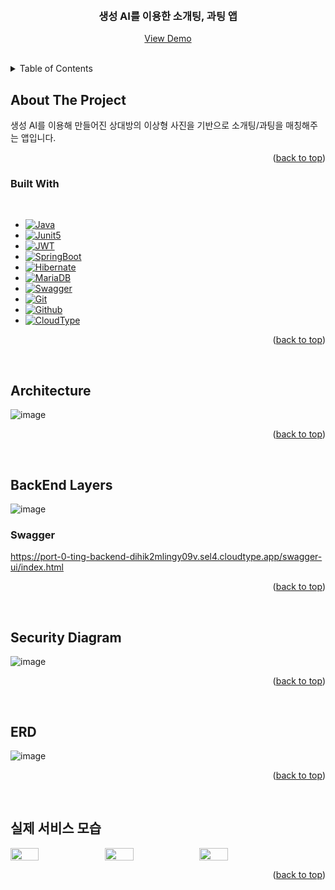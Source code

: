 <a name="readme-top"></a>


<!-- PROJECT LOGO -->
<br />
<div align="center">
  <h3 align="center">생성 AI를 이용한 소개팅, 과팅 앱</h3>

  <p align="center">
    <a href="https://github.com/othneildrew/Best-README-Template">View Demo</a>
  </p>
</div>

<br/>

<!-- TABLE OF CONTENTS -->
<details>
  <summary>Table of Contents</summary>
  <ol>
    <li>
      <a href="#about-the-project">About The Project</a>
      <ul>
        <li><a href="#built-with">Built With</a></li>
      </ul>
    </li>
    <li>
      <a href="#architecture">Architecture</a>
    </li>
      <li>
      <a href="#backend-layers">BackEnd Layers</a>
       <ul>
        <li><a href="#swagger">Swagger</a></li>
      </ul>
    </li>
    <li>
      <a href="#erd">ERD</a>
    </li>
      <li>
      <a href="#실제-서비스-모습">실제 서비스 모습</a>
    </li>
  </ol>
</details>



<!-- ABOUT THE PROJECT -->
## About The Project

생성 AI를 이용해 만들어진 상대방의 이상형 사진을 기반으로 소개팅/과팅을 매칭해주는 앱입니다.
<p align="right">(<a href="#readme-top">back to top</a>)</p>



### Built With

&nbsp;
&nbsp;


* [![Java][Java]][Java-url]
* [![Junit5][Junit5]][Junit5-url]
* [![JWT][JWT]][JWT-url]
* [![SpringBoot][SpringBoot]][SpringBoot-url]
* [![Hibernate][Hibernate]][Hibernate-url]
* [![MariaDB][MariaDB]][MariaDB-url]
* [![Swagger][Swagger]][Swagger-url]
* [![Git][Git]][Git-url]
* [![Github][Github]][Github-url]
* [![CloudType][CloudType]][CloudType-url]

<p align="right">(<a href="#readme-top">back to top</a>)</p>

[Kafka]: https://img.shields.io/badge/Apache%20Kafka-000?style=for-the-badge&logo=apachekafka
[Kafka-url]: https://kafka.apache.org/
[Java]: https://img.shields.io/badge/java-%23ED8B00.svg?style=for-the-badge&logo=openjdk&logoColor=white
[Java-url]: https://devdocs.io/openjdk~11/
[SpringBoot]: https://img.shields.io/badge/springboot-6DB33F?style=for-the-badge&logo=springboot&logoColor=white
[SpringBoot-url]: https://docs.spring.io/spring-boot/docs/current/reference/htmlsingle/#legal
[Hibernate]: https://img.shields.io/badge/Hibernate-59666C?style=for-the-badge&logo=Hibernate&logoColor=white
[Hibernate-url]: https://hibernate.org/orm/
[Swagger]: https://img.shields.io/badge/-Swagger-%23Clojure?style=for-the-badge&logo=swagger&logoColor=white
[Swagger-url]: https://springdoc.org/
[Postgres]: https://img.shields.io/badge/postgres-%23316192.svg?style=for-the-badge&logo=postgresql&logoColor=white
[Postgres-url]: https://www.postgresql.org/
[Heroku]: https://img.shields.io/badge/heroku-%23430098.svg?style=for-the-badge&logo=heroku&logoColor=white
[Heroku-url]: https://devcenter.heroku.com/
[Junit5]: https://img.shields.io/badge/Junit5-25A162?style=for-the-badge&logo=junit5&logoColor=white
[Junit5-url]: https://junit.org/junit5/
[Redis]: https://img.shields.io/badge/redis-%23DD0031.svg?style=for-the-badge&logo=redis&logoColor=white
[Redis-url]: https://redis.com/
[Git]: https://img.shields.io/badge/git-%23F05033.svg?style=for-the-badge&logo=git&logoColor=white
[Git-url]: https://git-scm.com/
[Github]: https://img.shields.io/badge/github-%23121011.svg?style=for-the-badge&logo=github&logoColor=white
[Github-url]: https://docs.github.com/en
[MariaDB]: https://img.shields.io/badge/MariaDB-003545?style=for-the-badge&logo=mariadb&logoColor=white
[MariaDB-url]: https://mariadb.org/documentation/
[CloudType]: https://img.shields.io/badge/cloudType-black?style=for-the-badge&logoColor=white
[CloudType-url]: https://docs.cloudtype.io/guide/welcome/intro
[JWT]: https://img.shields.io/badge/JWT-black?style=for-the-badge&logo=JSON%20web%20tokens
[JWT-url]: https://jwt.io/

&nbsp;
&nbsp;
&nbsp;
&nbsp;

## Architecture
![image](https://github.com/realSolarDragons/back-end/assets/83967710/d3fc9e13-480f-4da4-aef2-14611c12a3b4)


<p align="right">(<a href="#readme-top">back to top</a>)</p>

&nbsp;
&nbsp;
&nbsp;
&nbsp;

## BackEnd Layers
![image](https://github.com/solpinetree/simple-sns-service/assets/83967710/c158e364-8a0b-4bda-b79c-218f4378224e)
### Swagger
https://port-0-ting-backend-dihik2mlingy09v.sel4.cloudtype.app/swagger-ui/index.html

<p align="right">(<a href="#readme-top">back to top</a>)</p>

&nbsp;
&nbsp;
&nbsp;
&nbsp;

## Security Diagram
![image](https://github.com/realSolarDragons/back-end/assets/83967710/e35465db-d96d-4665-9d5e-37e9c0ceb100)


<p align="right">(<a href="#readme-top">back to top</a>)</p>

&nbsp;
&nbsp;
&nbsp;
&nbsp;

## ERD
![image](https://github.com/realSolarDragons/back-end/assets/83967710/2cbbec19-9635-4823-ba3c-d82fa4b4d55b)

<p align="right">(<a href="#readme-top">back to top</a>)</p>

&nbsp;
&nbsp;
&nbsp;
&nbsp;

## 실제 서비스 모습

<div style="display: flex;">
    <img width="30%" src="https://github.com/realSolarDragons/back-end/assets/83967710/fce7d563-e721-453b-adac-ec64e1cdbec8"/>
    <img width="30%" src="https://github.com/realSolarDragons/back-end/assets/83967710/238ead1a-31f5-46ec-a786-f85342a6d4c0"/>
    <img width="30%" src="https://github.com/realSolarDragons/back-end/assets/83967710/897a3659-9abb-4794-aea5-933cd2082cfe"/>
</div>

<p align="right">(<a href="#readme-top">back to top</a>)</p>

&nbsp;
&nbsp;
&nbsp;
&nbsp;


